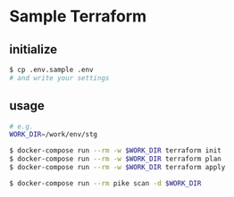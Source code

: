# Sample Terraform

## initialize

```sh
$ cp .env.sample .env
# and write your settings
```

## usage

```sh
# e.g.
WORK_DIR=/work/env/stg
```

```sh
$ docker-compose run --rm -w $WORK_DIR terraform init
$ docker-compose run --rm -w $WORK_DIR terraform plan
$ docker-compose run --rm -w $WORK_DIR terraform apply
```

```sh
$ docker-compose run --rm pike scan -d $WORK_DIR
```
